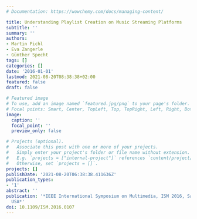```yaml
---
# Documentation: https://wowchemy.com/docs/managing-content/

title: Understanding Playlist Creation on Music Streaming Platforms
subtitle: ''
summary: ''
authors:
- Martin Pichl
- Eva Zangerle
- Günther Specht
tags: []
categories: []
date: '2016-01-01'
lastmod: 2021-08-20T08:38:38+02:00
featured: false
draft: false

# Featured image
# To use, add an image named `featured.jpg/png` to your page's folder.
# Focal points: Smart, Center, TopLeft, Top, TopRight, Left, Right, BottomLeft, Bottom, BottomRight.
image:
  caption: ''
  focal_point: ''
  preview_only: false

# Projects (optional).
#   Associate this post with one or more of your projects.
#   Simply enter your project's folder or file name without extension.
#   E.g. `projects = ["internal-project"]` references `content/project/deep-learning/index.md`.
#   Otherwise, set `projects = []`.
projects: []
publishDate: '2021-08-20T06:38:38.411636Z'
publication_types:
- '1'
abstract: ''
publication: '*IEEE International Symposium on Multimedia, ISM 2016, San Jose, CA,
  USA*'
doi: 10.1109/ISM.2016.0107
---
```


